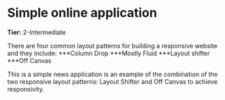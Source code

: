 # Simple online application

**Tier:** 2-Intermediate

There are four common layout patterns for building a responsive website and they include:
 ***Column Drop
 ***Mostly Fluid
 ***Layout shifter
 ***Off Canvas

This is a simple news application is an example of the combination of the two responsive layout patterns:
Layout Shifter and Off Canvas  to achieve responsivity.
